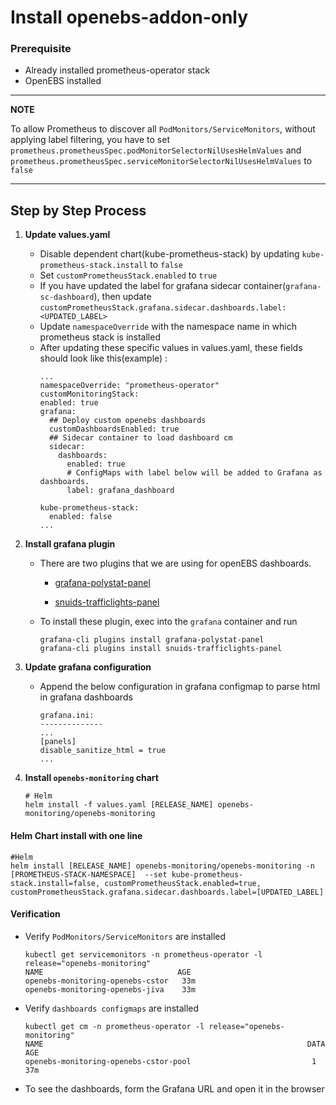 # Install openebs-addon-only

### Prerequisite

- Already installed prometheus-operator stack
- OpenEBS installed

---
**NOTE**

To allow Prometheus to discover all `PodMonitors/ServiceMonitors`, without applying label filtering, you have to set `prometheus.prometheusSpec.podMonitorSelectorNilUsesHelmValues` and `prometheus.prometheusSpec.serviceMonitorSelectorNilUsesHelmValues` to `false`

---

## Step by Step Process

1. **Update values.yaml**
   
   -  Disable dependent chart(kube-prometheus-stack) by updating `kube-prometheus-stack.install` to `false`
   -  Set `customPrometheusStack.enabled` to `true` 
   -  If you have updated the label for grafana sidecar container(`grafana-sc-dashboard`), then update `customPrometheusStack.grafana.sidecar.dashboards.label: <UPDATED_LABEL>`
   -  Update `namespaceOverride` with the namespace name in which prometheus stack is installed
   -  After updating these specific values in values.yaml, these fields should look like this(example) :
		```console
		...
		namespaceOverride: "prometheus-operator"
		customMonitoringStack:
		enabled: true
		grafana:
		  ## Deploy custom openebs dashboards
		  customDashboardsEnabled: true
		  ## Sidecar container to load dashboard cm
		  sidecar:
		    dashboards:
			  enabled: true
			  # ConfigMaps with label below will be added to Grafana as dashboards.
			  label: grafana_dashboard

		kube-prometheus-stack:
		  enabled: false
		...
		```

2. **Install grafana plugin**
   
   -   There are two plugins that we are using for openEBS dashboards.
  
       -  [grafana-polystat-panel]([https://link](https://grafana.com/grafana/plugins/grafana-polystat-panel/))

       -  [snuids-trafficlights-panel]([https://link](https://grafana.com/grafana/plugins/snuids-trafficlights-panel/))
       
    -  To install these plugin, exec into the `grafana` container  and run
		```
		grafana-cli plugins install grafana-polystat-panel 
		grafana-cli plugins install snuids-trafficlights-panel
		```
3. **Update grafana configuration**
   
   - Append the below configuration in grafana configmap to parse html in grafana dashboards
		```console
		grafana.ini:
		--------------
		...
		[panels]
		disable_sanitize_html = true
		...
		```


4. **Install `openebs-monitoring` chart**
   
	```console
	# Helm
	helm install -f values.yaml [RELEASE_NAME] openebs-monitoring/openebs-monitoring
	```

#### Helm Chart install with one line

```console
#Helm
helm install [RELEASE_NAME] openebs-monitoring/openebs-monitoring -n  [PROMETHEUS-STACK-NAMESPACE]  --set kube-prometheus-stack.install=false, customPrometheusStack.enabled=true, customPrometheusStack.grafana.sidecar.dashboards.label=[UPDATED_LABEL]
```

#### Verification

-  Verify `PodMonitors/ServiceMonitors` are installed

	```console
	kubectl get servicemonitors -n prometheus-operator -l  release="openebs-monitoring"                
	NAME                              AGE
	openebs-monitoring-openebs-cstor   33m
	openebs-monitoring-openebs-jiva    33m
	```

-  Verify `dashboards configmaps` are installed
 
    ```console
	kubectl get cm -n prometheus-operator -l release="openebs-monitoring"
	NAME                                                           DATA   AGE
	openebs-monitoring-openebs-cstor-pool                           1      37m
	```

- To see the dashboards, form the Grafana URL and open it in the browser

